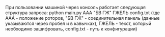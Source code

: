 При пользовании машиной через консоль работает следующая структура запроса: python main.py ААА "БВ ГЖ" ГЖЕЛЬ config.txt (где ААА - положение роторов, "БВ ГЖ" - соединительная панель (данные указываются через пробел и в кавычках), ГЖЕЛЬ - текст, который необходимо зашифровать, config.txt - путь к конфигурации)
